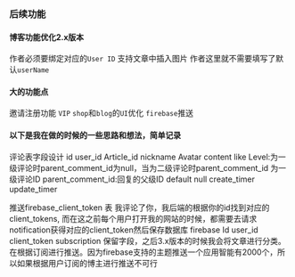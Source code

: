 ### 后续功能

#### 博客功能优化2.x版本

作者必须要绑定对应的`User ID`
支持文章中插入图片
作者这里就不需要填写了默认`userName`
	
#### 大的功能点

邀请注册功能
`VIP`
`shop`和`blog`的`UI`优化
`firebase`推送

#### 以下是我在做的时候的一些思路和想法，简单记录

评论表字段设计
id
user_id
Article_id
nickname
Avatar
content
like
Level:为一级评论时parent_comment_id为null，当为二级评论时parent_comment_id  为一级评论ID
parent_comment_id:回复的父级ID default null
create_timer
update_timer

推送firebase_client_token 表
我评论了你，我后端的根据你的id找到对应的client_tokens,
而在这之前每个用户打开我的网站的时候，都需要去请求notification获得对应的client_token然后保存数据库
firebase
Id
user_id
client_token
subscription 保留字段，之后3.x版本的时候我会将文章进行分类。在根据订阅进行推送。因为firebase支持的主题推送一个应用智能有2000个，所以如果根据用户订阅的博主进行推送不可行